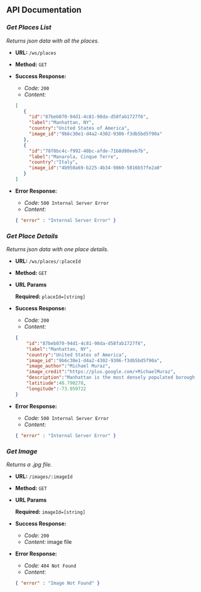 ## API Documentation

### *Get Places List*

*Returns json data with all the places.*

* **URL:** `/ws/places`

* **Method:** `GET`

* **Success Response:**

  * *Code:* `200`
  * *Content:*

  ```json
  [
     {
       "id":"87beb070-94d1-4c81-98da-d58fab1727f6",
       "label":"Manhattan, NY",
       "country":"United States of America",
       "image_id":"9b6c30e1-d4a2-4302-9306-f3db5bd5f90a"
     },
     {
       "id":"78f8bc4c-f992-48bc-afde-71b8d80eeb7b",
       "label":"Manarola, Cinque Terre",
       "country":"Italy",
       "image_id":"4b950a69-b225-4b34-9860-5816b57fe2a0"
     }
  ]
  ```

* **Error Response:**

  * *Code:* `500 Internal Server Error`
  * *Content:*

  ```json
  { "error" : "Internal Server Error" }
  ```

### *Get Place Details*

*Returns json data with one place details.*

* **URL:** `/ws/places/:placeId`

* **Method:** `GET`

*  **URL Params**

   **Required:** `placeId=[string]`

* **Success Response:**

  * *Code:* `200`
  * *Content:*

  ```json
  {
      "id":"87beb070-94d1-4c81-98da-d58fab1727f6",
      "label":"Manhattan, NY",
      "country":"United States of America",
      "image_id":"9b6c30e1-d4a2-4302-9306-f3db5bd5f90a",
      "image_author":"Michael Muraz",
      "image_credit":"https://plus.google.com/+MichaelMuraz",
      "description":"Manhattan is the most densely populated borough of New York City, its economic and administrative center, and the city's historical birthplace. The borough is coextensive with New York County, founded on November 1, 1683, as one of the original counties of the U.S. state of New York. The borough consists mostly of Manhattan Island, bounded by the East, Hudson, and Harlem Rivers, and also includes several small adjacent islands and Marble Hill, a small neighborhood on the U.S. mainland.",
      "latitiude":40.790278,
      "longitude":-73.959722
  }
  ```

* **Error Response:**

  * *Code:* `500 Internal Server Error`
  * *Content:*

  ```json
  { "error" : "Internal Server Error" }
  ```

### *Get Image*

*Returns a .jpg file.*

* **URL:** `/images/:imageId`

* **Method:** `GET`

*  **URL Params**

   **Required:** `imageId=[string]`

* **Success Response:**

  * *Code:* `200`
  * *Content:* image file

* **Error Response:**

  * *Code:* `404 Not Found`
  * *Content:*

  ```json
  { "error" : "Image Not Found" }
  ```

